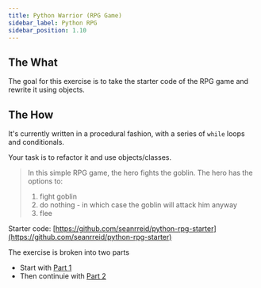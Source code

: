 ```yaml
---
title: Python Warrior (RPG Game)
sidebar_label: Python RPG
sidebar_position: 1.10
---
```


## The What

The goal for this exercise is to take the starter code of the RPG game and rewrite it using objects.

## The How

It's currently written in a procedural fashion, with a series of `while` loops and conditionals.

Your task is to refactor it and use objects/classes.

> In this simple RPG game, the hero fights the goblin.
> The hero has the options to:
>
> 1. fight goblin
> 2. do nothing - in which case the goblin will attack him anyway
> 3. flee

Starter code: [https://github.com/seanrreid/python-rpg-starter](https://github.com/seanrreid/python-rpg-starter)

The exercise is broken into two parts

- Start with [Part 1](/docs/exercises/python-rpg/part-1/)
- Then continuie with [Part 2](/docs/exercises/python-rpg/part-2/)